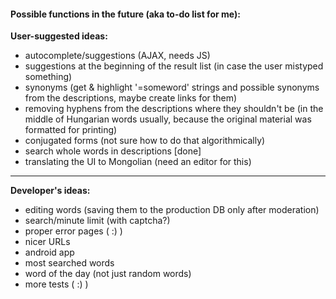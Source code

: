 #### Possible functions in the future (aka to-do list for me):

**User-suggested ideas:**
* autocomplete/suggestions (AJAX, needs JS)
* suggestions at the beginning of the result list (in case the user mistyped something)
* synonyms (get & highlight '=someword' strings and possible synonyms from the descriptions, maybe create links for them)
* removing hyphens from the descriptions where they shouldn't be (in the middle of Hungarian words usually, because the original material was formatted for printing)
* conjugated forms (not sure how to do that algorithmically)
* search whole words in descriptions [done]
* translating the UI to Mongolian (need an editor for this)
---
**Developer's ideas:**
* editing words (saving them to the production DB only after moderation)
* search/minute limit (with captcha?)
* proper error pages ( :) )
* nicer URLs
* android app
* most searched words
* word of the day (not just random words)
* more tests ( :) )